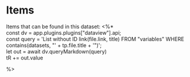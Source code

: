 # Items
Items that can be found in this dataset:
<%*  
const dv = app.plugins.plugins["dataview"].api;  
const query = 'List without ID link(file.link, title) FROM "variables" WHERE contains(datasets, "' + tp.file.title + '")';  
let out = await dv.queryMarkdown(query)  
tR += out.value

%>